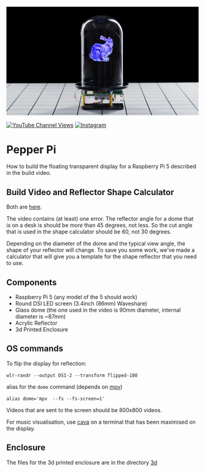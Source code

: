 ![Action Shot](/images/Pepper_thumb_1.jpg)

[![YouTube Channel Views](https://img.shields.io/youtube/channel/views/UCz5BOU9J9pB_O0B8-rDjCWQ?style=flat&logo=youtube&logoColor=red&labelColor=white&color=ffed53)](https://www.youtube.com/channel/UCz5BOU9J9pB_O0B8-rDjCWQ) [![Instagram](https://img.shields.io/github/stars/veebch?style=flat&logo=github&logoColor=black&labelColor=white&color=ffed53)](https://www.instagram.com/v_e_e_b/)

# Pepper Pi

How to build the floating transparent display for a Raspberry Pi 5 described in the build video.

## Build Video and Reflector Shape Calculator

Both are [here](https://www.veeb.ch/projects/the-valley-beneath-the-pepper-dome).

The video contains (at least) one error. The reflector angle for a dome that is on a desk is should be *more* than 45 degrees, not less. So the cut angle that is used in the shape calculator should be 60, not 30 degrees.

Depending on the diameter of the dome and the typical view angle, the shape of your reflector will change. To save you some work, we've made a calculator that will give you a template for the shape reflector that you need to use.

## Components
- Raspberry Pi 5 (any model of the 5 should work)
- Round DSI LED screen (3.4inch (86mm) Waveshare)
- Glass dome (the one used in the video is 90mm diameter, internal diameter is ~87mm)
- Acrylic Reflector
- 3d Printed Enclosure



## OS commands
To flip the display for reflection:
```
wlr-randr --output DSI-2 --transform flipped-180
```
alias for the ```dome``` command (depends on [mpv](https://github.com/mpv-player/mpv))

```
alias dome='mpv  --fs --fs-screen=1'
```
Videos that are sent to the screen should be 800x800 videos. 

For music visualisation, use [cava](https://github.com/karlstav/cava) on a terminal that has been maximised on the display.

## Enclosure 

The files for the 3d printed enclosure are in the directory [3d](./3d)








